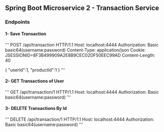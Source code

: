 ## Spring Boot Microservice 2 - Transaction Service

### Endpoints

#### 1- Save Transaction 

'''
POST /api/transaction HTTP/1.1
Host: localhost:4444
Authorization: Basic basic64(username:password)
Content-Type: application/json
Cookie: JSESSIONID=8F3B499909A2E8B9CEC02DF50EEC99AD
Content-Length: 40

{
"userId":1,
"productId":1
}
'''


#### 2- GET Transactions of User

'''
GET /api/transaction/1 HTTP/1.1
Host: localhost:4444
Authorization: Basic basic64(username:password)
'''

#### 3- DELETE Transactions By Id

'''
DELETE /api/transaction/1 HTTP/1.1
Host: localhost:4444
Authorization: Basic basic64(username:password)
'''

